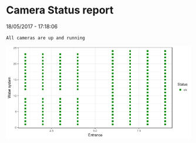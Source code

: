 Camera Status report
================
18/05/2017 - 17:18:06

    All cameras are up and running

![](camreport_files/figure-markdown_github/unnamed-chunk-2-1.png)
